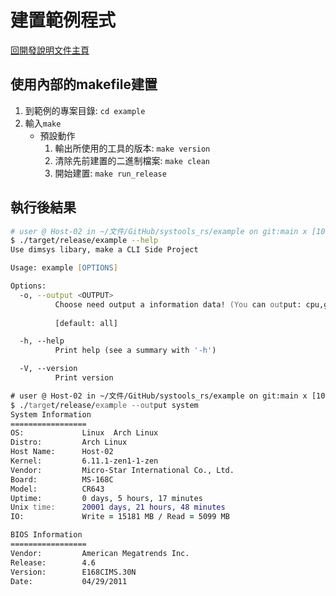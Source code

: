 建置範例程式
===

[回開發說明文件主頁](README.md)

## 使用內部的makefile建置
1. 到範例的專案目錄: `cd example`
2. 輸入`make`
     * 預設動作
        1. 輸出所使用的工具的版本: `make version` 
        2. 清除先前建置的二進制檔案: `make clean`
        3. 開始建置: `make run_release`

## 執行後結果
```zsh
# user @ Host-02 in ~/文件/GitHub/systools_rs/example on git:main x [10:52:48] C:2
$ ./target/release/example --help
Use dimsys libary, make a CLI Side Project

Usage: example [OPTIONS]

Options:
  -o, --output <OUTPUT>
          Choose need output a information data! (You can output: cpu,gpu,disk,memory,network,power,system)
          
          [default: all]

  -h, --help
          Print help (see a summary with '-h')

  -V, --version
          Print version

# user @ Host-02 in ~/文件/GitHub/systools_rs/example on git:main x [10:52:51] 
$ ./target/release/example --output system
System Information
=================
OS:             Linux  Arch Linux
Distro:         Arch Linux
Host Name:      Host-02
Kernel:         6.11.1-zen1-1-zen
Vendor:         Micro-Star International Co., Ltd.
Board:          MS-168C
Model:          CR643
Uptime:         0 days, 5 hours, 17 minutes
Unix time:      20001 days, 21 hours, 48 minutes
IO:             Write = 15181 MB / Read = 5099 MB

BIOS Information
=================
Vendor:         American Megatrends Inc.
Release:        4.6
Version:        E168CIMS.30N
Date:           04/29/2011
```
